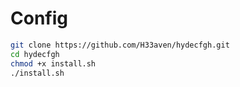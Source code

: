 # Config
```bash
git clone https://github.com/H33aven/hydecfgh.git
cd hydecfgh
chmod +x install.sh
./install.sh
```
